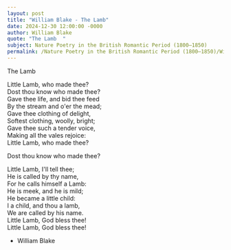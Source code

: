 ```yaml
---
layout: post
title: "William Blake - The Lamb"
date: 2024-12-30 12:00:00 -0000
author: William Blake
quote: "The Lamb  "
subject: Nature Poetry in the British Romantic Period (1800–1850)
permalink: /Nature Poetry in the British Romantic Period (1800–1850)/William Blake/William Blake - The Lamb
---
```


The Lamb  

Little Lamb, who made thee?  
Dost thou know who made thee?  
Gave thee life, and bid thee feed  
By the stream and o'er the mead;  
Gave thee clothing of delight,  
Softest clothing, woolly, bright;  
Gave thee such a tender voice,  
Making all the vales rejoice:  
Little Lamb, who made thee?  

Dost thou know who made thee?  

Little Lamb, I'll tell thee;  
He is called by thy name,  
For he calls himself a Lamb:  
He is meek, and he is mild;  
He became a little child:  
I a child, and thou a lamb,  
We are called by his name.  
Little Lamb, God bless thee!  
Little Lamb, God bless thee!

- William Blake
